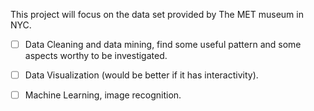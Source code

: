 This project will focus on the data set provided by The MET museum in NYC.

-[ ] Data Cleaning and data mining, find some useful pattern and some aspects worthy to be investigated.
-[ ] Data Visualization (would be better if it has interactivity).
-[ ] Machine Learning, image recognition.
 
